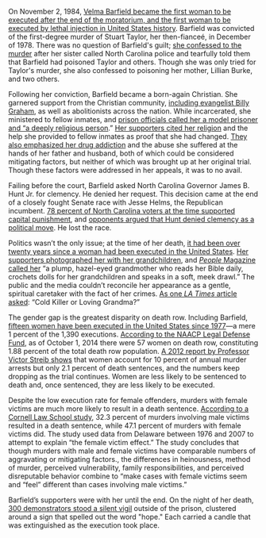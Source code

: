 On November 2, 1984, [Velma Barfield became the first woman to be executed after the end of the moratorium, and the first woman to be executed by lethal injection in United States history](http://www.clarkprosecutor.org/html/death/US/barfield029.htm). Barfield was convicted of the first-degree murder of Stuart Taylor, her then-fianceé, in December of 1978. There was no question of Barfield's guilt; [she confessed to the murder](http://exhibits.lib.unc.edu/exhibits/show/capital-punishment/biographies/barfield) after her sister called North Carolina police and tearfully told them that Barfield had poisoned Taylor and others. Though she was only tried for Taylor's murder, she also confessed to poisoning her mother, Lillian Burke, and two others.

Following her conviction, Barfield became a born-again Christian. She garnered support from the Christian community, [including evangelist Billy Graham](http://www.nytimes.com/1984/12/08/us/around-the-nation-graham-praises-woman-executed-for-murder.html), as well as abolitionists across the nation. While incarcerated, she ministered to fellow inmates, and [prison officials called her a model prisoner and “a deeply religious person](http://books.google.com/books?id=AGA_FEsKRioC&pg=PA389&lpg=PA389&dq=velma+barfield+hunt+politics&source=bl&ots=mSJamNfRGs&sig=7f_FGsBRKt0lZGW3K8lbJDGmEi0&hl=en&sa=X&ei=TiViVM-3N4qkyASY_IHQDw&ved=0CEcQ6AEwBQ#v=onepage&q=velma%20barfield%20hunt%20politics&f=false).” [Her supporters cited her religion](http://www.nytimes.com/1984/11/03/us/first-woman-is-executed-in-us-since-1962.html) and the help she provided to fellow inmates as proof that she had changed. [They also emphasized her drug addiction](http://news.google.com/newspapers?nid=1955&dat=19840909&id=WxgiAAAAIBAJ&sjid=AaYFAAAAIBAJ&pg=5054,6313287) and the abuse she suffered at the hands of her father and husband, both of which could be considered mitigating factors, but neither of which was brought up at her original trial. Though these factors were addressed in her appeals, it was to no avail.

Failing before the court, Barfield asked North Carolina Governor James B. Hunt Jr. for clemency. He denied her request. This decision came at the end of a closely fought Senate race with Jesse Helms, the Republican incumbent. [78 percent of North Carolina voters at the time supported capital punishment](http://news.google.com/newspapers?nid=1955&dat=19840909&id=WxgiAAAAIBAJ&sjid=AaYFAAAAIBAJ&pg=5054,6313287), and [opponents argued that Hunt denied clemency as a political move](http://archives.chicagotribune.com/1984/10/29/page/20/article/who-is-fit-for-justice). He lost the race.

Politics wasn’t the only issue; at the time of her death, [it had been over twenty years since a woman had been executed in the United States](http://www.nytimes.com/1984/11/03/us/first-woman-is-executed-in-us-since-1962.html). [Her supporters photographed her with her grandchildren](http://archives.chicagotribune.com/1984/10/29/page/20/article/sex-politics-and-an-execution), and [_People_ Magazine called her](http://www.people.com/people/archive/article/0,,20089011,00.html) “a plump, hazel-eyed grandmother who reads her Bible daily, crochets dolls for her grandchildren and speaks in a soft, meek drawl.” The public and the media couldn’t reconcile her appearance as a gentle, spiritual caretaker with the fact of her crimes. [As one _LA Times_ article asked](http://books.google.com/books?id=Glt_AwAAQBAJ&pg=PA246&lpg=PA246&dq=%22cold+killer+or+loving+grandma%22&source=bl&ots=snuVrPIJgY&sig=YuH4eNFQSwsDrRDpmMtGMhlZhpo&hl=en&sa=X&ei=yFpiVMq6EISkyQTP2YL4Cg&ved=0CCUQ6AEwAQ#v=onepage&q=%22cold%20killer%20or%20loving%20grandma%22&f=false): “Cold Killer or Loving Grandma?”

The gender gap is the greatest disparity on death row. Including Barfield, [fifteen women have been executed in the United States since 1977](http://www.clarkprosecutor.org/html/death/usexecute.htm)—a mere 1 percent of the 1,390 executions. [According to the NAACP Legal Defense Fund](http://www.deathpenaltyinfo.org/documents/DRUSAFall2014.pdf), as of October 1, 2014 there were 57 women on death row, constituting 1.88 percent of the total death row population. [A 2012 report by Professor Victor Streib shows](http://www.deathpenaltyinfo.org/documents/FemDeathDec2012.pdf) that women account for 10 percent of annual murder arrests but only 2.1 percent of death sentences, and the numbers keep dropping as the trial continues. Women are less likely to be sentenced to death and, once sentenced, they are less likely to be executed.

Despite the low execution rate for female offenders, murders with female victims are much more likely to result in a death sentence. [According to a Cornell Law School study](http://papers.ssrn.com/sol3/papers.cfm?abstract_id=2402355), 32.3 percent of murders involving male victims resulted in a death sentence, while 47.1 percent of murders with female victims did. The study used data from Delaware between 1976 and 2007 to attempt to explain “the female victim effect.” The study concludes that though murders with male and female victims have comparable numbers of aggravating or mitigating factors., the differences in heinousness, method of murder, perceived vulnerability, family responsibilities, and perceived disreputable behavior combine to “make cases with female victims seem and “feel” different than cases involving male victims.”

Barfield’s supporters were with her until the end. On the night of her death, [300 demonstrators stood a silent vigil](http://www.nytimes.com/1984/11/03/us/first-woman-is-executed-in-us-since-1962.html) outside of the prison, clustered around a sign that spelled out the word "hope." Each carried a candle that was extinguished as the execution took place.